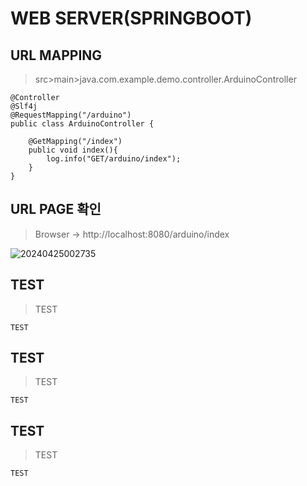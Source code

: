 # WEB SERVER(SPRINGBOOT)

URL MAPPING 
---
> src>main>java.com.example.demo.controller.ArduinoController
```
@Controller
@Slf4j
@RequestMapping("/arduino")
public class ArduinoController {

    @GetMapping("/index")
    public void index(){
        log.info("GET/arduino/index");
    }
}

```

URL PAGE 확인
---
> Browser -> http://localhost:8080/arduino/index <br>

![20240425002735](https://github.com/MY-ALL-LECTURE/DREAM-LOAD/assets/84259104/579be866-40a1-4cfc-9e97-e956a8697dce)



TEST
---
> TEST
```
TEST
```

TEST
---
> TEST
```
TEST
```

TEST
---
> TEST
```
TEST
```
